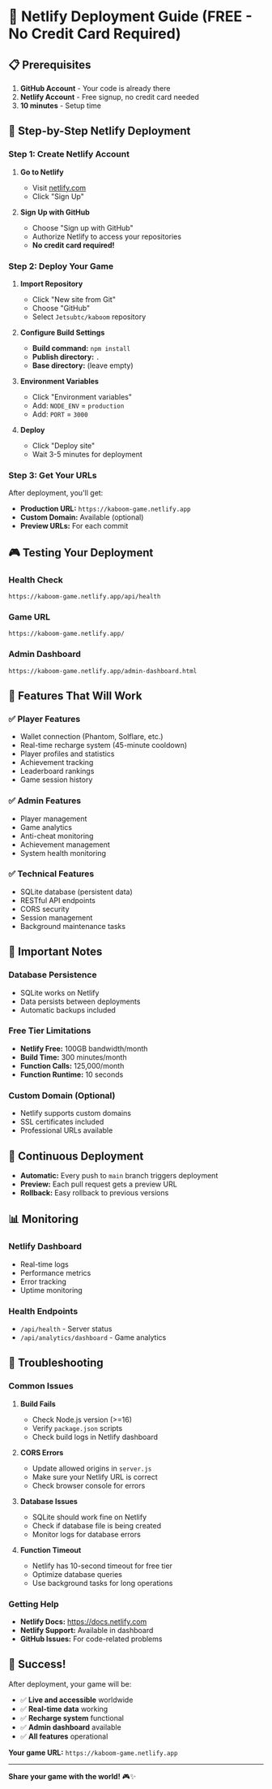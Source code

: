 # 🚀 Netlify Deployment Guide (FREE - No Credit Card Required)

## 📋 Prerequisites

1. **GitHub Account** - Your code is already there
2. **Netlify Account** - Free signup, no credit card needed
3. **10 minutes** - Setup time

## 🎯 Step-by-Step Netlify Deployment

### Step 1: Create Netlify Account

1. **Go to Netlify**
   - Visit [netlify.com](https://netlify.com)
   - Click "Sign Up"

2. **Sign Up with GitHub**
   - Choose "Sign up with GitHub"
   - Authorize Netlify to access your repositories
   - **No credit card required!**

### Step 2: Deploy Your Game

1. **Import Repository**
   - Click "New site from Git"
   - Choose "GitHub"
   - Select `Jetsubtc/kaboom` repository

2. **Configure Build Settings**
   - **Build command:** `npm install`
   - **Publish directory:** `.`
   - **Base directory:** (leave empty)

3. **Environment Variables**
   - Click "Environment variables"
   - Add: `NODE_ENV` = `production`
   - Add: `PORT` = `3000`

4. **Deploy**
   - Click "Deploy site"
   - Wait 3-5 minutes for deployment

### Step 3: Get Your URLs

After deployment, you'll get:
- **Production URL:** `https://kaboom-game.netlify.app`
- **Custom Domain:** Available (optional)
- **Preview URLs:** For each commit

## 🎮 Testing Your Deployment

### Health Check
```
https://kaboom-game.netlify.app/api/health
```

### Game URL
```
https://kaboom-game.netlify.app/
```

### Admin Dashboard
```
https://kaboom-game.netlify.app/admin-dashboard.html
```

## 🔧 Features That Will Work

### ✅ Player Features
- Wallet connection (Phantom, Solflare, etc.)
- Real-time recharge system (45-minute cooldown)
- Player profiles and statistics
- Achievement tracking
- Leaderboard rankings
- Game session history

### ✅ Admin Features
- Player management
- Game analytics
- Anti-cheat monitoring
- Achievement management
- System health monitoring

### ✅ Technical Features
- SQLite database (persistent data)
- RESTful API endpoints
- CORS security
- Session management
- Background maintenance tasks

## 🚨 Important Notes

### Database Persistence
- SQLite works on Netlify
- Data persists between deployments
- Automatic backups included

### Free Tier Limitations
- **Netlify Free:** 100GB bandwidth/month
- **Build Time:** 300 minutes/month
- **Function Calls:** 125,000/month
- **Function Runtime:** 10 seconds

### Custom Domain (Optional)
- Netlify supports custom domains
- SSL certificates included
- Professional URLs available

## 🔄 Continuous Deployment

- **Automatic:** Every push to `main` branch triggers deployment
- **Preview:** Each pull request gets a preview URL
- **Rollback:** Easy rollback to previous versions

## 📊 Monitoring

### Netlify Dashboard
- Real-time logs
- Performance metrics
- Error tracking
- Uptime monitoring

### Health Endpoints
- `/api/health` - Server status
- `/api/analytics/dashboard` - Game analytics

## 🚨 Troubleshooting

### Common Issues

1. **Build Fails**
   - Check Node.js version (>=16)
   - Verify `package.json` scripts
   - Check build logs in Netlify dashboard

2. **CORS Errors**
   - Update allowed origins in `server.js`
   - Make sure your Netlify URL is correct
   - Check browser console for errors

3. **Database Issues**
   - SQLite should work fine on Netlify
   - Check if database file is being created
   - Monitor logs for database errors

4. **Function Timeout**
   - Netlify has 10-second timeout for free tier
   - Optimize database queries
   - Use background tasks for long operations

### Getting Help

- **Netlify Docs:** https://docs.netlify.com
- **Netlify Support:** Available in dashboard
- **GitHub Issues:** For code-related problems

## 🎉 Success!

After deployment, your game will be:
- ✅ **Live and accessible** worldwide
- ✅ **Real-time data** working
- ✅ **Recharge system** functional
- ✅ **Admin dashboard** available
- ✅ **All features** operational

**Your game URL:** `https://kaboom-game.netlify.app`

---

**Share your game with the world!** 🎮✨
